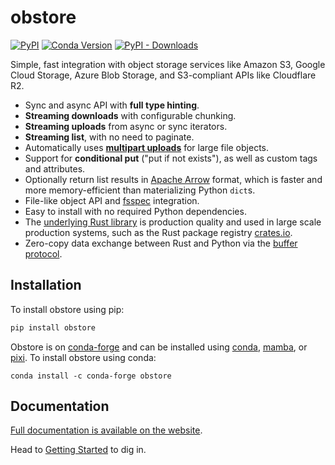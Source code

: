 # obstore

[![PyPI][pypi_badge]][pypi_link]
[![Conda Version][conda_version_badge]][conda_version]
[![PyPI - Downloads][pypi-img]][pypi-link]

[pypi_badge]: https://badge.fury.io/py/obstore.svg
[pypi_link]: https://pypi.org/project/obstore/
[conda_version_badge]: https://img.shields.io/conda/vn/conda-forge/obstore.svg
[conda_version]: https://prefix.dev/channels/conda-forge/packages/obstore
[pypi-img]: https://img.shields.io/pypi/dm/obstore
[pypi-link]: https://pypi.org/project/obstore/

Simple, fast integration with object storage services like Amazon S3, Google Cloud Storage, Azure Blob Storage, and S3-compliant APIs like Cloudflare R2.

- Sync and async API with **full type hinting**.
- **Streaming downloads** with configurable chunking.
- **Streaming uploads** from async or sync iterators.
- **Streaming list**, with no need to paginate.
- Automatically uses [**multipart uploads**](https://docs.aws.amazon.com/AmazonS3/latest/userguide/mpuoverview.html) for large file objects.
- Support for **conditional put** ("put if not exists"), as well as custom tags and attributes.
- Optionally return list results in [Apache Arrow](https://arrow.apache.org/) format, which is faster and more memory-efficient than materializing Python `dict`s.
- File-like object API and [fsspec](https://github.com/fsspec/filesystem_spec) integration.
- Easy to install with no required Python dependencies.
- The [underlying Rust library](https://docs.rs/object_store) is production quality and used in large scale production systems, such as the Rust package registry [crates.io](https://crates.io/).
- Zero-copy data exchange between Rust and Python via the [buffer protocol](https://jakevdp.github.io/blog/2014/05/05/introduction-to-the-python-buffer-protocol/).

<!-- For Rust developers looking to add object_store support to their Python packages, refer to pyo3-object_store. -->

## Installation

To install obstore using pip:

```sh
pip install obstore
```

Obstore is on [conda-forge](https://prefix.dev/channels/conda-forge/packages/obstore) and can be installed using [conda](https://docs.conda.io), [mamba](https://mamba.readthedocs.io/), or [pixi](https://pixi.sh/). To install obstore using conda:

```
conda install -c conda-forge obstore
```

## Documentation

[Full documentation is available on the website](https://developmentseed.org/obstore).

Head to [Getting Started](https://developmentseed.org/obstore/latest/getting-started/) to dig in.
